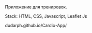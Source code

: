 Приложение для тренировок.

Stack: HTML, CSS, Javascript, Leaflet Js

dudarph.github.io/Cardio-App/
